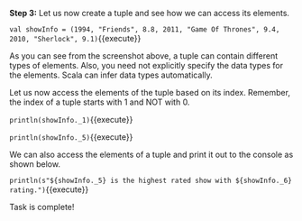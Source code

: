 **Step 3:** Let us now create a tuple and see how we can access its elements.

`val showInfo = (1994, "Friends", 8.8, 2011, "Game Of Thrones", 9.4, 2010, "Sherlock", 9.1)`{{execute}} 

As you can see from the screenshot above, a tuple can contain different types of elements. Also, you need not explicitly specify the data types for the elements. Scala can infer data types automatically.

Let us now access the elements of the tuple based on its index. Remember, the index of a tuple starts with 1 and NOT with 0.

`println(showInfo._1)`{{execute}} 

`println(showInfo._5)`{{execute}} 

We can also access the elements of a tuple and print it out to the console as shown below.

`println(s"${showInfo._5} is the highest rated show with ${showInfo._6} rating.")`{{execute}} 

Task is complete!
